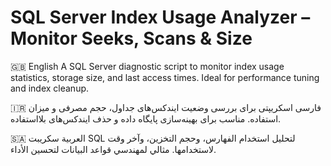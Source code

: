 # SQL Server Index Usage Analyzer – Monitor Seeks, Scans & Size
🇬🇧 English
A SQL Server diagnostic script to monitor index usage statistics, storage size, and last access times. Ideal for performance tuning and index cleanup.

🇮🇷 فارسی
اسکریپتی برای بررسی وضعیت ایندکس‌های جداول، حجم مصرفی و میزان استفاده. مناسب برای بهینه‌سازی پایگاه داده و حذف ایندکس‌های بلااستفاده.

🇸🇦 العربية
سكريبت SQL لتحليل استخدام الفهارس، وحجم التخزين، وآخر وقت لاستخدامها. مثالي لمهندسي قواعد البيانات لتحسين الأداء.
